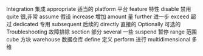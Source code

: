  Integration 集成
 appropriate 适当的
 platform    平台
 feature     特性
 disable     禁用
 quite       很,非常
 assume      假设
 increase    增加
 amount      量
 further     进一步
 exceed      超过
 dedicated   专用
 subsequent  后续的
 directly    直接的
 Optionally  可选的
 Troubleshooting 故障排除
 section       部分
 several     一些
 suspend     暂停
 range       范围
 cube        方块
 warehouse   数据仓库
 define      定义
 perform     进行
 multidimensional 多维